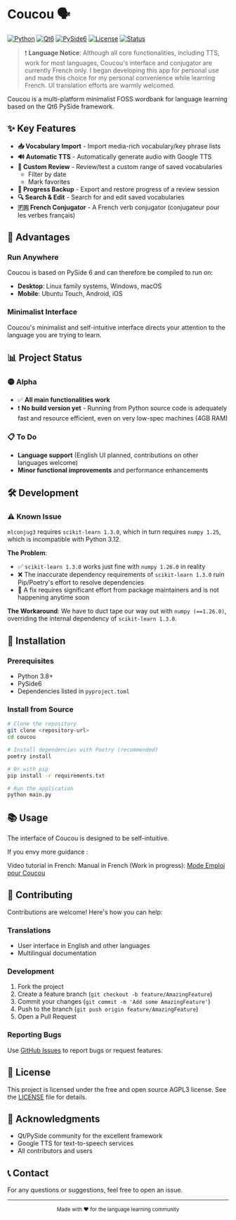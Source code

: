 # Coucou 🗣️

[![Python](https://img.shields.io/badge/Python-3.8%2B-blue.svg)](https://python.org)
[![Qt6](https://img.shields.io/badge/Qt-6-green.svg)](https://qt.io)
[![PySide6](https://img.shields.io/badge/PySide-6-orange.svg)](https://pyside.org)
[![License](https://img.shields.io/badge/License-Open%20Source-brightgreen.svg)](LICENSE)
[![Status](https://img.shields.io/badge/Status-Alpha-yellow.svg)]()

> ❗ **Language Notice**: Although all core functionalities, including TTS, work for most languages, Coucou's interface and conjugator are currently French only. I began developing this app for personal use and made this choice for my personal convenience while learning French. UI translation efforts are warmly welcomed.

Coucou is a multi-platform minimalist FOSS wordbank for language learning based on the Qt6 PySide framework.

## ✨ Key Features

- **📥 Vocabulary Import** - Import media-rich vocabulary/key phrase lists
- **🔊 Automatic TTS** - Automatically generate audio with Google TTS
- **📝 Custom Review** - Review/test a custom range of saved vocabularies
  - Filter by date
  - Mark favorites
- **💾 Progress Backup** - Export and restore progress of a review session
- **🔍 Search & Edit** - Search for and edit saved vocabularies
- **🇫🇷 French Conjugator** - A French verb conjugator (conjugateur pour les verbes français)

## 🚀 Advantages

### Run Anywhere
Coucou is based on PySide 6 and can therefore be compiled to run on:
- **Desktop**: Linux family systems, Windows, macOS
- **Mobile**: Ubuntu Touch, Android, iOS

### Minimalist Interface
Coucou's minimalist and self-intuitive interface directs your attention to the language you are trying to learn.

## 📊 Project Status

### 🟡 Alpha
- ✅ **All main functionalities work**
- ❗ **No build version yet** - Running from Python source code is adequately fast and resource efficient, even on very low-spec machines (4GB RAM)

### 📋 To Do
- **Language support** (English UI planned, contributions on other languages welcome)
- **Minor functional improvements** and performance enhancements

## 🛠️ Development

### ⚠️ Known Issue
`mlconjug3` requires `scikit-learn 1.3.0`, which in turn requires `numpy 1.25`, which is incompatible with Python 3.12.

**The Problem**:
- ✅ `scikit-learn 1.3.0` works just fine with `numpy 1.26.0` in reality
- ❌ The inaccurate dependency requirements of `scikit-learn 1.3.0` ruin Pip/Poetry's effort to resolve dependencies
- 🔧 A fix requires significant effort from package maintainers and is not happening anytime soon

**The Workaround**:
We have to duct tape our way out with `numpy (==1.26.0)`, overriding the internal dependency of `scikit-learn 1.3.0`.

## 🚀 Installation

### Prerequisites
- Python 3.8+
- PySide6
- Dependencies listed in `pyproject.toml`

### Install from Source
```bash
# Clone the repository
git clone <repository-url>
cd coucou

# Install dependencies with Poetry (recommended)
poetry install

# Or with pip
pip install -r requirements.txt

# Run the application
python main.py
```

## 📚 Usage

The interface of Coucou is designed to be self-intuitive.

If you envy more guidance :

Video tutorial in French: 
Manual in French (Work in progress): [Mode Emploi pour Coucou](CoucouManual-FR.py)

## 🤝 Contributing

Contributions are welcome! Here's how you can help:

### Translations
- User interface in English and other languages
- Multilingual documentation

### Development
1. Fork the project
2. Create a feature branch (`git checkout -b feature/AmazingFeature`)
3. Commit your changes (`git commit -m 'Add some AmazingFeature'`)
4. Push to the branch (`git push origin feature/AmazingFeature`)
5. Open a Pull Request

### Reporting Bugs
Use [GitHub Issues](../../issues) to report bugs or request features.

## 📄 License

This project is licensed under the free and open source AGPL3 license. See the [LICENSE](LICENSE) file for details.

## 🙏 Acknowledgments

- Qt/PySide community for the excellent framework
- Google TTS for text-to-speech services
- All contributors and users

## 📞 Contact

For any questions or suggestions, feel free to open an issue.

---

<div align="center">
  <sub>Made with ❤️ for the language learning community</sub>
</div>
